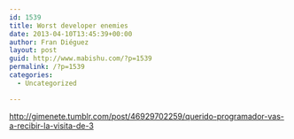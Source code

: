 ```yaml
---
id: 1539
title: Worst developer enemies
date: 2013-04-10T13:45:39+00:00
author: Fran Diéguez
layout: post
guid: http://www.mabishu.com/?p=1539
permalink: /?p=1539
categories:
  - Uncategorized

---
```

<a href="http://gimenete.tumblr.com/post/46929702259/querido-programador-vas-a-recibir-la-visita-de-3">http://gimenete.tumblr.com/post/46929702259/querido-programador-vas-a-recibir-la-visita-de-3</a>